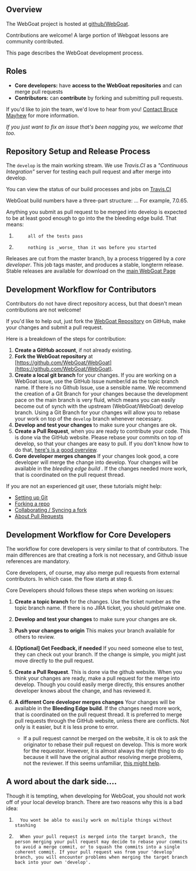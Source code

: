 ## Overview

The WebGoat project is hosted at [github/WebGoat](https://github.com/WebGoat). 

Contributions are welcome! A large portion of Webgoat lessons are community contributed.

This page describes the WebGoat development process.

## Roles

* **Core developers:** have **access to the WebGoat repositories** and can merge pull requests
* **Contributors:** can **contribute** by forking and submitting pull requests.


If you'd like to join the team, we'd love to hear from you! [Contact Bruce Mayhew](mailto:webgoat@owasp.org) for more information.  

_If you just want to fix an issue that's been nagging you, we welcome that too._

## Repository Setup and Release Process

The ```develop``` is the main working stream. We use _Travis.CI_ as a _"Continuous Integration"_ server for testing each pull request and after merge into develop.

You can view the status of our build processes and jobs on [Travis.CI](https://travis-ci.org/WebGoat/WebGoat)

WebGoat build numbers have a three-part structure:  <major>.<minor>.<buildNumber>.   For example, 7.0.65. 

Anything you submit as pull request to be merged into develop is expected to be at least good enough to go into the the bleeding edge build. That means:

1.          all of the tests pass
2.          nothing is _worse_ than it was before you started

Releases are cut from the master branch, by a process triggered by a _core developer_. This job tags master, and produces a stable, longterm release.  Stable releases are available for download on the [main WebGoat Page](http://webgoat.github.io)

## Development Workflow for Contributors 

Contributors do not have direct repository access, but that doesn't mean contributions are not welcome!  

If you'd like to help out, just fork the [WebGoat Repository](https://github.com/WebGoat/WebGoat) on GitHub, make your changes and submit a pull request. 

Here is a breakdown of the steps for contribution:

1. **Create a GitHub account**, if not already existing.
1. **Fork the WebGoat repository** at [https://github.com/WebGoat/WebGoat](https://github.com/WebGoat/WebGoat).
1. **Create a local git branch** for your changes. If you are working on a WebGoat issue, use the GitHub Issue number/id as the topic branch name. If there is no Github Issue, use a sensible name. We recommend the creation of a Git Branch for your changes because the development pace on the main branch is very fluid, which means you can easily become out of synch with the upstream (WebGoat/WebGoat) develop branch. Using a Git Branch for your changes will allow you to rebase your work on top of the ```develop``` branch whenever necessary.
1. **Develop and test your changes**  to make sure your changes are ok.
1. **Create a Pull Request**, when you are ready to contribute your code. This is done via the GitHub website. Please rebase your commits on top of develop, so that your changes are easy to pull. If you don't know how to do that, [here's is a good overview](https://github.com/edx/edx-platform/wiki/How-to-Rebase-a-Pull-Request).
1. **Core developer merges changes** If your changes look good, a core developer will merge the change into develop.  Your changes will be available in the _bleeding edge build_ . If the changes needed more work, that is coordinated on the pull request thread. 

If you are not an experienced git user, these tutorials might help:

* [Setting up Git](https://help.github.com/articles/set-up-git)
* [Forking a repo](https://help.github.com/articles/fork-a-repo)
* [Collaborating / Syncing a fork](https://help.github.com/articles/syncing-a-fork/)
* [About Pull Requests](https://help.github.com/articles/using-pull-requests)

## Development Workflow for Core Developers

The workflow for core developers is very similar to that of contributors. The main differences are that creating a fork is not necessary, and Github issue references are mandatory. 

Core developers, of course, may also merge pull requests from external contributors. In which case. the flow starts at step 6.

Core Developers should follows these steps when working on issues:

1. **Create a topic branch** for the changes. Use the ticket number as the topic branch name. If there is no JIRA ticket, you should get/make one.
1. **Develop and test your changes** to make sure your changes are ok.
1. **Push your changes to origin** This makes your branch available for others to review.
1. **[Optional] Get Feedback, if needed** If you need someone else to test, they can check out your branch. If the change is simple, you might just move directly to the pull request.
1. **Create a Pull Request**. This is done via the github website.  When you think your changes are ready, make a pull request for the merge into develop.  Though you could easily merge directly, this ensures another developer knows about the change, and has reviewed it.  
1. **A different Core developer merges changes** Your changes will be available in the __Bleeding Edge build__. If the changes need more work, that is coordinated on the pull request thread. It is preferred to merge pull requests through the GitHub website, unless there are conflicts.  Not only is it easier, but it is less prone to error.

    * If a pull request cannot be merged on the website, it is ok to ask the originator to rebase their pull request on develop.  This is more work for the requestor. However, it is almost always the right thing to do because it will have the original author resolving merge problems, not the reviewer.  If this seems unfamiliar, [this might help](https://github.com/edx/edx-platform/wiki/How-to-Rebase-a-Pull-Request).

## A word about the dark side....

Though it is tempting, when developing for WebGoat, you should not work off of your local develop branch. There are two reasons why this is a bad idea:

1.       You wont be able to easily work on multiple things without stashing
1.       When your pull request is merged into the target branch, the person merging your pull request may decide to rebase your commits to avoid a merge commit, or to squash the commits into a single coherent commit. If your pull request was from your 'develop' branch, you will encounter problems when merging the target branch back into your own 'develop'. 
